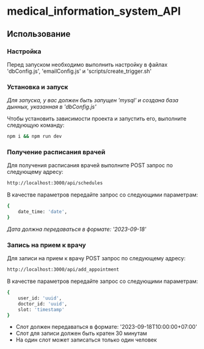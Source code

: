 # medical_information_system_API

## Использование

### Настройка

Перед запуском необходимо выполнить настройку в файлах 'dbConfig.js', 'emailConfig.js' и 'scripts/create_trigger.sh'

### Установка и запуск

*Для запуска, у вас должен быть запущен 'mysql' и создана база дынных, указанная в 'dbConfig.js'*

Чтобы установить зависимости проекта и запустить его, выполните следующую команду:

```bash
npm i && npm run dev
```

### Получение расписания врачей

Для получения расписания врачей выполните POST запрос по следующему адресу:

```bash
http://localhost:3000/api/schedules
```

В качестве параметров передайте запрос со следующими параметрам:

```bash
{
    date_time: 'date',
}
```

*Дата должна передаваться в формате: '2023-09-18'*



### Запись на прием к врачу

Для записи на прием к врачу POST запрос по следующему адресу:

```bash
http://localhost:3000/api/add_appointment
```

В качестве параметров передайте запрос со следующими параметрам:

```bash
{
    user_id: 'uuid',    
    doctor_id: 'uuid',
    slot: 'timestamp'
}
```

* Слот должен передаваться в формате: '2023-09-18T10:00:00+07:00'
* Слот для записи должен быть кратен 30 минутам
* На один слот может записаться только один человек

